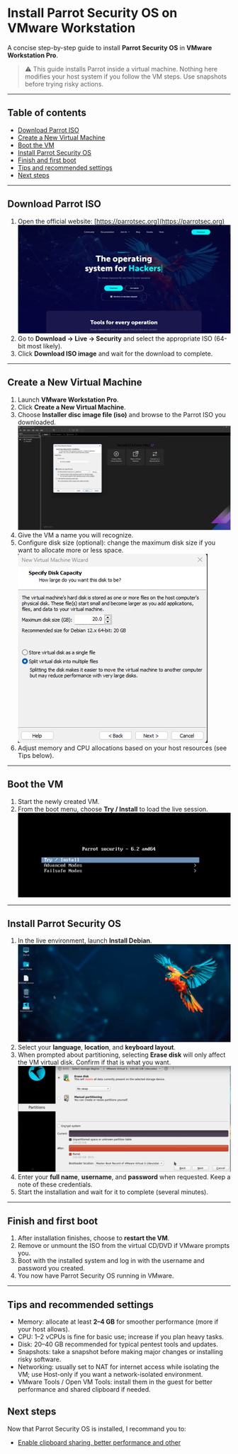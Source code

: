 # Install Parrot Security OS on VMware Workstation

A concise step-by-step guide to install **Parrot Security OS** in **VMware Workstation Pro**.

> ⚠️ This guide installs Parrot inside a virtual machine. Nothing here modifies your host system if you follow the VM steps. Use snapshots before trying risky actions.

---

## Table of contents

* [Download Parrot ISO](#download-parrot-iso)
* [Create a New Virtual Machine](#create-a-new-virtual-machine)
* [Boot the VM](#boot-the-vm)
* [Install Parrot Security OS](#install-parrot-security-os)
* [Finish and first boot](#finish-and-first-boot)
* [Tips and recommended settings](#tips-and-recommended-settings)
* [Next steps](#Next-steps)

---

## Download Parrot ISO

1. Open the official website: [https://parrotsec.org](https://parrotsec.org)
   ![Parrot OS webpage](/img/VMware/parOSWebpage.png)
2. Go to **Download → Live → Security** and select the appropriate ISO (64-bit most likely).
3. Click **Download ISO image** and wait for the download to complete.

---

## Create a New Virtual Machine

1. Launch **VMware Workstation Pro**.
2. Click **Create a New Virtual Machine**.
3. Choose **Installer disc image file (iso)** and browse to the Parrot ISO you downloaded.
   ![Create New VM](/img/VMware/VMwareCreateNewVM.png)
4. Give the VM a name you will recognize.
5. Configure disk size (optional): change the maximum disk size if you want to allocate more or less space.
   ![Max Disk VMware](/img/VMware/maxDiskVMware.png)
6. Adjust memory and CPU allocations based on your host resources (see Tips below).

---

## Boot the VM

1. Start the newly created VM.
2. From the boot menu, choose **Try / Install** to load the live session.
   ![Try ParrotOS](/img/VMware/TryParrotOS.png)

---

## Install Parrot Security OS

1. In the live environment, launch **Install Debian**.
   ![Install Debian](/img/VMware/IntsallDebian.png)
2. Select your **language**, **location**, and **keyboard layout**.
3. When prompted about partitioning, selecting **Erase disk** will only affect the VM virtual disk. Confirm if that is what you want.
   ![Erase Disk](/img/VMware/eraseDisk.png)
4. Enter your **full name**, **username**, and **password** when requested. Keep a note of these credentials.
5. Start the installation and wait for it to complete (several minutes).

---

## Finish and first boot

1. After installation finishes, choose to **restart the VM**.
2. Remove or unmount the ISO from the virtual CD/DVD if VMware prompts you.
3. Boot with the installed system and log in with the username and password you created.
4. You now have Parrot Security OS running in VMware.

---

## Tips and recommended settings

* Memory: allocate at least **2–4 GB** for smoother performance (more if your host allows).
* CPU: 1–2 vCPUs is fine for basic use; increase if you plan heavy tasks.
* Disk: 20–40 GB recommended for typical pentest tools and updates.
* Snapshots: take a snapshot before making major changes or installing risky software.
* Networking: usually set to NAT for internet access while isolating the VM; use Host-only if you want a network-isolated environment.
* VMware Tools / Open VM Tools: install them in the guest for better performance and shared clipboard if needed.

## Next steps

Now that Parrot Security OS is installed, I recommand you to:

* [Enable clipboard sharing, better performance and other](./Vmware-Tools.md)